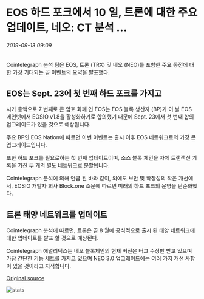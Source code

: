 # EOS 하드 포크에서 10 일, 트론에 대한 주요 업데이트, 네오: CT 분석 ...

###### 2019-09-13 09:09

Cointelegraph 분석 팀은 EOS, 트론 (TRX) 및 네오 (NEO)를 포함한 주요 동전에 대한 가장 기대되는 곧 이벤트의 요약을 발표했다.

## EOS는 Sept. 23에 첫 번째 하드 포크를 가지고

시가 총액으로 7 번째로 큰 암호 화폐 인 EOS는 EOS 블록 생산자 (BP)가 이 날 EOS 메인넷에서 EOSIO v1.8을 활성화하기로 합의했기 때문에 Sept. 23에서 첫 번째 합의 업그레이드가 있을 것으로 예상됩니다.

주요 BP인 EOS Nation에 따르면 이번 이벤트는 출시 이후 EOS 네트워크로의 가장 큰 업그레이드입니다.

또한 하드 포크를 필요로하는 첫 번째 업데이트이며, 소스 블록 체인을 자체 트랜잭션 기록을 가진 두 개의 별도 네트워크로 분할됩니다.

Cointelegraph 분석에 의해 언급 된 바와 같이, 외에도 보안 및 확장성의 작은 개선에서, EOSIO 개발자 회사 Block.one 소문에 따르면 미래의 하드 포크의 운영을 단순화했다.

## 트론 태양 네트워크를 업데이트

Cointelegraph 분석에 따르면, 트론은 곧 8 월에 공식적으로 출시 된 태양 네트워크에 대한 업데이트를 발표 할 것으로 예상된다.

Cointelegraph 애널리틱스는 네오 블록체인의 현재 버전은 버그 수정만 받고 있으며 가장 간단한 기능 세트를 가지고 있으며 NEO 3.0 업그레이드에는 여러 가지 개선 사항이 있을 것이라고 지적합니다.

[Original source](https://cointelegraph.com/news/eos-hard-fork-in-10-days-major-updates-for-tron-neo-ct-analytics)

![stats](https://c.statcounter.com/11760860/0/a89fa40b/1/ "stats")